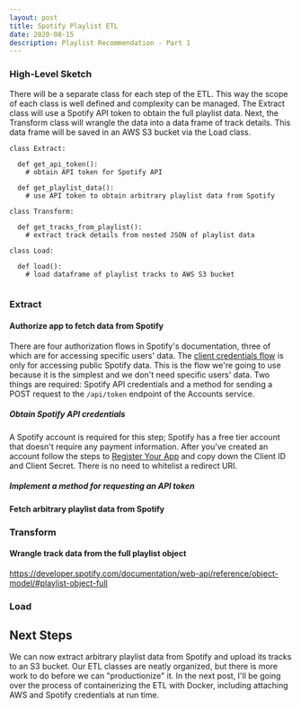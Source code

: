 ```yaml
---
layout: post
title: Spotify Playlist ETL 
date: 2020-08-15
description: Playlist Recommendation - Part 1
---
```




### High-Level Sketch

There will be a separate class for each step of the ETL. This way the scope of each class is well defined and complexity can be managed. The Extract class will use a Spotify API token to obtain the full playlist data. Next, the Transform class will wrangle the data into a data frame of track details. This data frame will be saved in an AWS S3 bucket via the Load class.

```
class Extract:

  def get_api_token():
    # obtain API token for Spotify API

  def get_playlist_data():
    # use API token to obtain arbitrary playlist data from Spotify

class Transform:

  def get_tracks_from_playlist():
    # extract track details from nested JSON of playlist data

class Load:

  def load():
    # load dataframe of playlist tracks to AWS S3 bucket


```

### Extract

#### Authorize app to fetch data from Spotify

There are four authorization flows in Spotify's documentation, three of which are for accessing specific users' data. The [client credentials flow](https://developer.spotify.com/documentation/general/guides/authorization-guide/#client-credentials-flow) is only for accessing public Spotify data. This is the flow we're going to use because it is the simplest and we don't need specific users' data.  Two things are required: Spotify API credentials and a method for sending a POST request to the `/api/token` endpoint of the Accounts service.

##### Obtain Spotify API credentials

A Spotify account is required for this step; Spotify has a free tier account that doesn't require any payment information. After you've created an account follow the steps to [Register Your App](https://developer.spotify.com/documentation/general/guides/app-settings/#register-your-app) and copy down the Client ID and Client Secret. There is no need to whitelist a redirect URI.

##### Implement a method for requesting an API token

#### Fetch arbitrary playlist data from Spotify

### Transform

#### Wrangle track data from the full playlist object

https://developer.spotify.com/documentation/web-api/reference/object-model/#playlist-object-full

### Load

## Next Steps

We can now extract arbitrary playlist data from Spotify and upload its tracks to an S3 bucket. Our ETL classes are neatly organized, but there is more work to do before we can "productionize" it. In the next post, I'll be going over the process of containerizing the ETL with Docker, including attaching AWS and Spotify credentials at run time.

